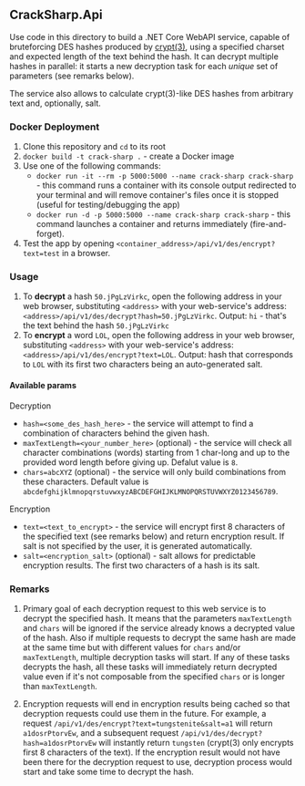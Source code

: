 ## CrackSharp.Api
Use code in this directory to build a .NET Core WebAPI service, capable of bruteforcing DES hashes produced by [crypt(3)](https://www.man7.org/linux/man-pages/man3/crypt.3.html), using a specified charset and expected length of the text behind the hash. It can decrypt multiple hashes in parallel: it starts a new decryption task for each *unique* set of parameters (see remarks below).

The service also allows to calculate crypt(3)-like DES hashes from arbitrary text and, optionally, salt.

### Docker Deployment
1. Clone this repository and `cd` to its root
2. `docker build -t crack-sharp .` - create a Docker image
3. Use one of the following commands:
    - `docker run -it --rm -p 5000:5000 --name crack-sharp crack-sharp` - this command runs a container with its console output redirected to your terminal and will remove container's files once it is stopped (useful for testing/debugging the app)
    - `docker run -d -p 5000:5000 --name crack-sharp crack-sharp` - this command launches a container and returns immediately (fire-and-forget).
4. Test the app by opening `<container_address>/api/v1/des/encrypt?text=test` in a browser.

### Usage
1. To **decrypt** a hash `50.jPgLzVirkc`, open the following address in your web browser, substituting `<address>` with your web-service's address:
`<address>/api/v1/des/decrypt?hash=50.jPgLzVirkc`. Output: `hi` - that's the text behind the hash `50.jPgLzVirkc`
2. To **encrypt** a word `LOL`, open the following address in your web browser, substituting `<address>` with your web-service's address:
`<address>/api/v1/des/encrypt?text=LOL`. Output: hash that corresponds to `LOL` with its first two characters being an auto-generated salt.

#### Available params
Decryption
- `hash=<some_des_hash_here>` - the service will attempt to find a combination of characters behind the given hash.
- `maxTextLength=<your_number_here>` (optional) - the service will check all character combinations (words) starting from 1 char-long and up to the provided word length before giving up. Defalut value is `8`.
- `chars=abcXYZ` (optional) - the service will only build combinations from these characters. Default value is `abcdefghijklmnopqrstuvwxyzABCDEFGHIJKLMNOPQRSTUVWXYZ0123456789`.

Encryption
- `text=<text_to_encrypt>` - the service will encrypt first 8 characters of the specified text (see remarks below) and return encryption result. If salt is not specified by the user, it is generated automatically.
- `salt=<encryption_salt>` (optional) - salt allows for predictable encryption results. The first two characters of a hash is its salt.

### Remarks
1. Primary goal of each decryption request to this web service is to decrypt the specified hash. It means that the parameters `maxTextLength` and `chars` will be ignored if the service already knows a decrypted value of the hash. Also if multiple requests to decrypt the same hash are made at the same time but with different values for `chars` and/or `maxTextLength`, multiple decryption tasks will start. If any of these tasks decrypts the hash, all these tasks will immediately return decrypted value even if it's not composable from the specified `chars` or is longer than `maxTextLength`.

2. Encryption requests will end in encryption results being cached so that decryption requests could use them in the future. For example, a request `/api/v1/des/encrypt?text=tungstenite&salt=a1` will return `a1dosrPtorvEw`, and a subsequent request `/api/v1/des/decrypt?hash=a1dosrPtorvEw` will instantly return `tungsten` (crypt(3) only encrypts first 8 characters of the text). If the encryption result would not have been there for the decryption request to use, decryption process would start and take some time to decrypt the hash.
